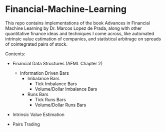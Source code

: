 # Financial-Machine-Learning

This repo contains implementations of the book Advances in Financial Machine Learning by Dr. Marcos Lopez de Prada, along with other quantitative finance ideas and techniques I come across, like automated intrinsic value estimation of companies, and statistical arbitrage on spreads of cointegrated pairs of stock. 

Contents:
- Financial Data Structures (AFML Chapter 2)
    - Information Driven Bars
        - Imbalance Bars
            - Tick Imbalance Bars
            - Volume/Dollar Imbalance Bars
        - Runs Bars
            - Tick Runs Bars
            - Volume/Dollar Runs Bars


- Intrinsic Value Estimation
- Pairs Trading

